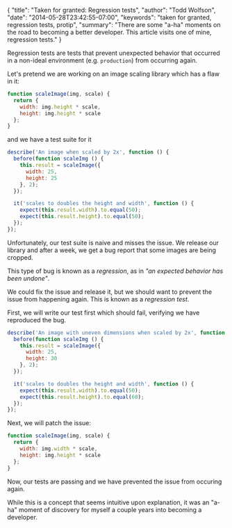 {
  "title": "Taken for granted: Regression tests",
  "author": "Todd Wolfson",
  "date": "2014-05-28T23:42:55-07:00",
  "keywords": "taken for granted, regression tests, protip",
  "summary": "There are some &quot;a-ha&quot; moments on the road to becoming a better developer. This article visits one of mine, regression tests."
}

Regression tests are tests that prevent unexpected behavior that occurred in a non-ideal environment (e.g. `production`) from occurring again.

Let's pretend we are working on an image scaling library which has a flaw in it:

```js
function scaleImage(img, scale) {
  return {
    width: img.height * scale,
    height: img.height * scale
  };
}
```

and we have a test suite for it

```js
describe('An image when scaled by 2x', function () {
  before(function scaleImg () {
    this.result = scaleImage({
      width: 25,
      height: 25
    }, 2);
  });

  it('scales to doubles the height and width', function () {
    expect(this.result.width).to.equal(50);
    expect(this.result.height).to.equal(50);
  });
});
```

Unfortunately, our test suite is naive and misses the issue. We release our library and after a week, we get a bug report that some images are being cropped.

This type of bug is known as a *regression*, as in *"an expected behavior has been undone"*.

We could fix the issue and release it, but we should want to prevent the issue from happening again. This is known as a *regression test*.

First, we will write our test first which should fail, verifying we have reproduced the bug.

```js
describe('An image with uneven dimensions when scaled by 2x', function () {
  before(function scaleImg () {
    this.result = scaleImage({
      width: 25,
      height: 30
    }, 2);
  });

  it('scales to doubles the height and width', function () {
    expect(this.result.width).to.equal(50);
    expect(this.result.height).to.equal(60);
  });
});
```

Next, we will patch the issue:

```js
function scaleImage(img, scale) {
  return {
    width: img.width * scale,
    height: img.height * scale
  };
}
```

Now, our tests are passing and we have prevented the issue from occuring again.

While this is a concept that seems intuitive upon explanation, it was an "a-ha" moment of discovery for myself a couple years into becoming a developer.
